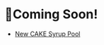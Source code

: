 # 🍳Coming Soon!

* [New CAKE Syrup Pool](https://docs.pancakeswap.finance/products/coming-soon/new-cake-pool)
